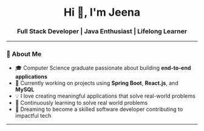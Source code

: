 <h1 align="center">Hi 👋, I'm Jeena</h1>
<h3 align="center">Full Stack Developer | Java Enthusiast | Lifelong Learner</h3>

---

### 🌱 About Me

- 🎓 Computer Science graduate passionate about building **end-to-end applications**
- 🔭 Currently working on projects using **Spring Boot**, **React.js**, and **MySQL**
- 💡 I love creating meaningful applications that solve real-world problems
- 🧠 Continuously learning to solve real world problems
- 🚀 Dreaming to become a skilled software developer contributing to impactful tech

---

<!--
**jeenajdas/jeenajdas** is a ✨ _special_ ✨ repository because its `README.md` (this file) appears on your GitHub profile.

Here are some ideas to get you started:

- 🔭 I’m currently working on ...
- 🌱 I’m currently learning ...
- 👯 I’m looking to collaborate on ...
- 🤔 I’m looking for help with ...
- 💬 Ask me about ...
- 📫 How to reach me: ...
- 😄 Pronouns: ...
- ⚡ Fun fact: ...
-->
